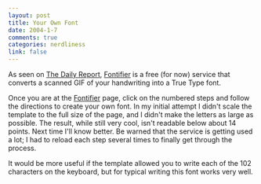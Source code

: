 ```yaml
--- 
layout: post
title: Your Own Font
date: 2004-1-7
comments: true
categories: nerdliness
link: false
---
```

As seen on <a href="http://zeldman.com/" title="Jeffrey Zeldman">The Daily Report</a>, <a href="http://www.fontifier.com" title="Fontifier.com">Fontifier</a> is a free (for now) service that converts a scanned GIF of your handwriting into a True Type font.

Once you are at the <a href="http://www.fontifier.com" title="Fontifier.com">Fontifier</a> page, click on the numbered steps and follow the directions to create your own font. In my initial attempt I didn't scale the template to the full size of the page, and I didn't make the letters as large as possible. The result, while still very cool, isn't readable below about 14 points. Next time I'll know better. Be warned that the service is getting used a lot; I had to reload each step several times to finally get through the process.

It would be more useful if the template allowed you to write each of the 102 characters on the keyboard, but for typical writing this font works very well.
